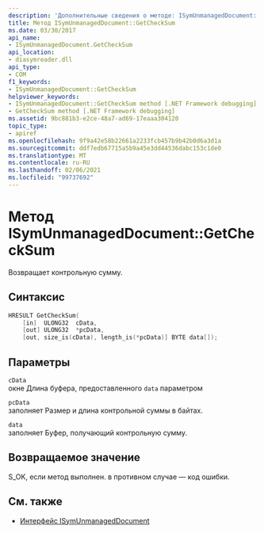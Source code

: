```yaml
---
description: 'Дополнительные сведения о методе: ISymUnmanagedDocument:: CheckSum'
title: Метод ISymUnmanagedDocument::GetCheckSum
ms.date: 03/30/2017
api_name:
- ISymUnmanagedDocument.GetCheckSum
api_location:
- diasymreader.dll
api_type:
- COM
f1_keywords:
- ISymUnmanagedDocument::GetCheckSum
helpviewer_keywords:
- ISymUnmanagedDocument::GetCheckSum method [.NET Framework debugging]
- GetCheckSum method [.NET Framework debugging]
ms.assetid: 9bc881b3-e2ce-48a7-ad69-17eaaa304120
topic_type:
- apiref
ms.openlocfilehash: 9f9a42e58b22661a2233fcb457b9b42b0d6a3d1a
ms.sourcegitcommit: ddf7edb67715a5b9a45e3dd44536dabc153c1de0
ms.translationtype: MT
ms.contentlocale: ru-RU
ms.lasthandoff: 02/06/2021
ms.locfileid: "99737692"
---
```

# <a name="isymunmanageddocumentgetchecksum-method"></a>Метод ISymUnmanagedDocument::GetCheckSum

Возвращает контрольную сумму.  
  
## <a name="syntax"></a>Синтаксис  
  
```cpp  
HRESULT GetCheckSum(  
    [in]  ULONG32  cData,  
    [out] ULONG32  *pcData,  
    [out, size_is(cData), length_is(*pcData)] BYTE data[]);  
```  
  
## <a name="parameters"></a>Параметры  

 `cData`  
 окне Длина буфера, предоставленного `data` параметром  
  
 `pcData`  
 заполняет Размер и длина контрольной суммы в байтах.  
  
 `data`  
 заполняет Буфер, получающий контрольную сумму.  
  
## <a name="return-value"></a>Возвращаемое значение  

 S_OK, если метод выполнен. в противном случае — код ошибки.  
  
## <a name="see-also"></a>См. также

- [Интерфейс ISymUnmanagedDocument](isymunmanageddocument-interface.md)
